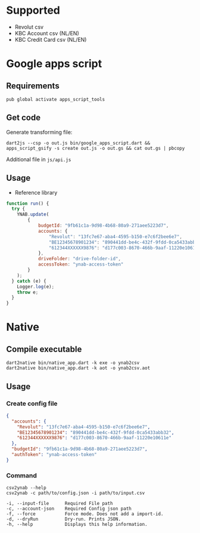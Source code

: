 # Supported
* Revolut csv
* KBC Account csv (NL/EN)
* KBC Credit Card csv (NL/EN)

# Google apps script
## Requirements
```shell script
pub global activate apps_script_tools
```
## Get code
Generate transforming file:
```shell script
dart2js --csp -o out.js bin/google_apps_script.dart && apps_script_gsify -s create out.js -o out.gs && cat out.gs | pbcopy
```
Additional file in `js/api.js`

## Usage
* Reference library
```javascript
function run() {
  try {
    YNAB.update(
        {
            budgetId: "9fb61c1a-9d98-4b68-80a9-271aee5223d7",
            accounts: {
                "Revolut": "13fc7e67-aba4-4595-b150-e7c6f2bee6e7",
                "BE12345678901234": "890441dd-be4c-432f-9fdd-0ca5433abb32",
                "612344XXXXXX9876": "d177c003-8670-466b-9aaf-11220e10611e",
            },
            driveFolder: "drive-folder-id",
            accessToken: "ynab-access-token"
        }
    );
  } catch (e) {
    Logger.log(e);
    throw e;
  }
}
```

# Native
## Compile executable
```shell script
dart2native bin/native_app.dart -k exe -o ynab2csv
dart2native bin/native_app.dart -k aot -o ynab2csv.aot
``` 

## Usage
### Create config file
```json
{
  "accounts": {
    "Revolut": "13fc7e67-aba4-4595-b150-e7c6f2bee6e7",
    "BE12345678901234": "890441dd-be4c-432f-9fdd-0ca5433abb32",
    "612344XXXXXX9876": "d177c003-8670-466b-9aaf-11220e10611e"
  },
  "budgetId": "9fb61c1a-9d98-4b68-80a9-271aee5223d7",
  "authToken": "ynab-access-token"
}
```
### Command
```shell script
csv2ynab --help
csv2ynab -c path/to/config.json -i path/to/input.csv
```

```
-i, --input-file      Required File path
-c, --account-json    Required Config json path
-f, --force           Force mode. Does not add a import-id.
-d, --dryRun          Dry-run. Prints JSON.
-h, --help            Displays this help information.
```